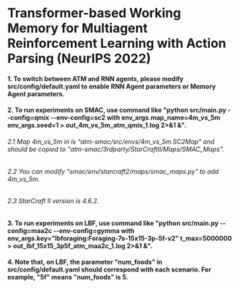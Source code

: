 # Transformer-based Working Memory for Multiagent Reinforcement Learning with Action Parsing (NeurIPS 2022)

#### 1. To switch between ATM and RNN agents, please modify src/config/default.yaml to enable RNN Agent parameters or Memory Agent parameters.

#### 2. To run experiments on SMAC, use command like "python src/main.py --config=qmix --env-config=sc2 with env_args.map_name=4m_vs_5m env_args.seed=1 > out_4m_vs_5m_atm_qmix_1.log 2>&1 &".
###### 2.1 Map 4m_vs_5m in is "atm-smac/src/envs/4m_vs_5m.SC2Map" and should be copied to "atm-smac/3rdparty/StarCraftII/Maps/SMAC_Maps".
###### 2.2 You can modify "smac/env/starcraft2/maps/smac_maps.py" to add 4m_vs_5m.
###### 2.3 StarCraft II version is 4.6.2.

#### 3. To run experiments on LBF, use command like "python src/main.py --config=maa2c --env-config=gymma with env_args.key="lbforaging:Foraging-7s-15x15-3p-5f-v2" t_max=5000000 > out_lbf_15x15_3p5f_atm_maa2c_1.log 2>&1 &".

#### 4. Note that, on LBF, the parameter "num_foods" in src/config/default.yaml should correspond with each scenario. For example, "5f" means "num_foods" is 5.
